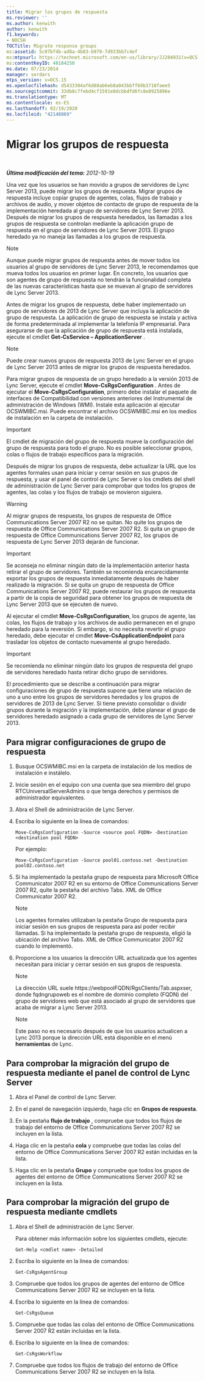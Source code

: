 ```yaml
---
title: Migrar los grupos de respuesta
ms.reviewer: ''
ms.author: kenwith
author: kenwith
f1.keywords:
- NOCSH
TOCTitle: Migrate response groups
ms:assetid: 5c07bf4b-ad8a-4b83-b970-7d933bb7c4ef
ms:mtpsurl: https://technet.microsoft.com/en-us/library/JJ204931(v=OCS.15)
ms:contentKeyID: 48184250
ms.date: 07/23/2014
manager: serdars
mtps_version: v=OCS.15
ms.openlocfilehash: d5433304af6d88ab6eb8a043bbff69b3718faee5
ms.sourcegitcommit: 33db8c7febd4cf1591e8dcbbdfd6fc8e8925896e
ms.translationtype: MT
ms.contentlocale: es-ES
ms.lasthandoff: 02/19/2020
ms.locfileid: "42148869"
---
```

<div data-xmlns="http://www.w3.org/1999/xhtml">

<div class="topic" data-xmlns="http://www.w3.org/1999/xhtml" data-msxsl="urn:schemas-microsoft-com:xslt" data-cs="http://msdn.microsoft.com/">

<div data-asp="https://msdn2.microsoft.com/asp">

# <a name="migrate-response-groups"></a>Migrar los grupos de respuesta

</div>

<div id="mainSection">

<div id="mainBody">

<span> </span>

_**Última modificación del tema:** 2012-10-19_

Una vez que los usuarios se han movido a grupos de servidores de Lync Server 2013, puede migrar los grupos de respuesta. Migrar grupos de respuesta incluye copiar grupos de agentes, colas, flujos de trabajo y archivos de audio, y mover objetos de contacto de grupo de respuesta de la implementación heredada al grupo de servidores de Lync Server 2013. Después de migrar los grupos de respuesta heredados, las llamadas a los grupos de respuesta se controlan mediante la aplicación grupo de respuesta en el grupo de servidores de Lync Server 2013. El grupo heredado ya no maneja las llamadas a los grupos de respuesta.

<div>


> [!NOTE]  
> Aunque puede migrar grupos de respuesta antes de mover todos los usuarios al grupo de servidores de Lync Server 2013, le recomendamos que mueva todos los usuarios en primer lugar. En concreto, los usuarios que son agentes de grupo de respuesta no tendrán la funcionalidad completa de las nuevas características hasta que se muevan al grupo de servidores de Lync Server 2013.



</div>

Antes de migrar los grupos de respuesta, debe haber implementado un grupo de servidores de 2013 de Lync Server que incluya la aplicación de grupo de respuesta. La aplicación de grupo de respuesta se instala y activa de forma predeterminada al implementar la telefonía IP empresarial. Para asegurarse de que la aplicación de grupo de respuesta está instalada, ejecute el cmdlet **Get-CsService – ApplicationServer** .

<div>


> [!NOTE]  
> Puede crear nuevos grupos de respuesta 2013 de Lync Server en el grupo de Lync Server 2013 antes de migrar los grupos de respuesta heredados.



</div>

Para migrar grupos de respuesta de un grupo heredado a la versión 2013 de Lync Server, ejecute el cmdlet **Move-CsRgsConfiguration** . Antes de ejecutar el **Move-CsRgsConfiguration**, primero debe instalar el paquete de interfaces de Compatibilidad con versiones anteriores del Instrumental de administración de Windows (WMI). Instale esta aplicación al ejecutar OCSWMIBC.msi. Puede encontrar el archivo OCSWMIBC.msi en los medios de instalación en la carpeta de instalación.

<div>


> [!IMPORTANT]  
> El cmdlet de migración del grupo de respuesta mueve la configuración del grupo de respuesta para todo el grupo. No es posible seleccionar grupos, colas o flujos de trabajo específicos para la migración.



</div>

Después de migrar los grupos de respuesta, debe actualizar la URL que los agentes formales usan para iniciar y cerrar sesión en sus grupos de respuesta, y usar el panel de control de Lync Server o los cmdlets del shell de administración de Lync Server para comprobar que todos los grupos de agentes, las colas y los flujos de trabajo se movieron siguiera.

<div>


> [!WARNING]  
> Al migrar grupos de respuesta, los grupos de respuesta de Office Communications Server 2007 R2 no se quitan. No quite los grupos de respuesta de Office Communications Server 2007 R2. Si quita un grupo de respuesta de Office Communications Server 2007 R2, los grupos de respuesta de Lync Server 2013 dejarán de funcionar.



</div>

<div>


> [!IMPORTANT]  
> Se aconseja no eliminar ningún dato de la implementación anterior hasta retirar el grupo de servidores. También se recomienda encarecidamente exportar los grupos de respuesta inmediatamente después de haber realizado la migración. Si se quita un grupo de respuesta de Office Communications Server 2007 R2, puede restaurar los grupos de respuesta a partir de la copia de seguridad para obtener los grupos de respuesta de Lync Server 2013 que se ejecuten de nuevo.



</div>

Al ejecutar el cmdlet **Move-CsRgsConfiguration**, los grupos de agente, las colas, los flujos de trabajo y los archivos de audio permanecen en el grupo heredado para la reversión. Si embargo, si no necesita revertir el grupo heredado, debe ejecutar el cmdlet **Move-CsApplicationEndpoint** para trasladar los objetos de contacto nuevamente al grupo heredado.

<div>


> [!IMPORTANT]  
> Se recomienda no eliminar ningún dato los grupos de respuesta del grupo de servidores heredado hasta retirar dicho grupo de servidores.



</div>

El procedimiento que se describe a continuación para migrar configuraciones de grupo de respuesta supone que tiene una relación de uno a uno entre los grupos de servidores heredados y los grupos de servidores de 2013 de Lync Server. Si tiene previsto consolidar o dividir grupos durante la migración y la implementación, debe planear el grupo de servidores heredado asignado a cada grupo de servidores de Lync Server 2013.

<div>

## <a name="to-migrate-response-group-configurations"></a>Para migrar configuraciones de grupo de respuesta

1.  Busque OCSWMIBC.msi en la carpeta de instalación de los medios de instalación e instálelo.

2.  Inicie sesión en el equipo con una cuenta que sea miembro del grupo RTCUniversalServerAdmins o que tenga derechos y permisos de administrador equivalentes.

3.  Abra el Shell de administración de Lync Server.

4.  Escriba lo siguiente en la línea de comandos:
    
        Move-CsRgsConfiguration -Source <source pool FQDN> -Destination <destination pool FQDN>
    
    Por ejemplo:
    
        Move-CsRgsConfiguration -Source pool01.contoso.net -Destination pool02.contoso.net

5.  Si ha implementado la pestaña grupo de respuesta para Microsoft Office Communicator 2007 R2 en su entorno de Office Communications Server 2007 R2, quite la pestaña del archivo Tabs. XML de Office Communicator 2007 R2.
    
    <div>
    

    > [!NOTE]  
    > Los agentes formales utilizaban la pestaña Grupo de respuesta para iniciar sesión en sus grupos de respuesta para así poder recibir llamadas. Si ha implementado la pestaña grupo de respuesta, eligió la ubicación del archivo Tabs. XML de Office Communicator 2007 R2 cuando lo implementó.

    
    </div>

6.  Proporcione a los usuarios la dirección URL actualizada que los agentes necesitan para iniciar y cerrar sesión en sus grupos de respuesta.
    
    <div>
    

    > [!NOTE]  
    > La dirección URL suele https://webpoolFQDN/RgsClients/Tab.aspxser, donde fqdngrupoweb es el nombre de dominio completo (FQDN) del grupo de servidores web que está asociado al grupo de servidores que acaba de migrar a Lync Server 2013.

    
    </div>
    
    <div>
    

    > [!NOTE]  
    > Este paso no es necesario después de que los usuarios actualicen a Lync 2013 porque la dirección URL está disponible en el menú <STRONG>herramientas</STRONG> de Lync.

    
    </div>

</div>

<div>

## <a name="to-verify-response-group-migration-by-using-lync-server-control-panel"></a>Para comprobar la migración del grupo de respuesta mediante el panel de control de Lync Server

1.  Abra el Panel de control de Lync Server.

2.  En el panel de navegación izquierdo, haga clic en **Grupos de respuesta**.

3.  En la pestaña **flujo de trabajo** , compruebe que todos los flujos de trabajo del entorno de Office Communications Server 2007 R2 se incluyen en la lista.

4.  Haga clic en la pestaña **cola** y compruebe que todas las colas del entorno de Office Communications Server 2007 R2 están incluidas en la lista.

5.  Haga clic en la pestaña **Grupo** y compruebe que todos los grupos de agentes del entorno de Office Communications Server 2007 R2 se incluyen en la lista.

</div>

<div>

## <a name="to-verify-response-group-migration-by-using-cmdlets"></a>Para comprobar la migración del grupo de respuesta mediante cmdlets

1.  Abra el Shell de administración de Lync Server.
    
    Para obtener más información sobre los siguientes cmdlets, ejecute:
    
        Get-Help <cmdlet name> -Detailed

2.  Escriba lo siguiente en la línea de comandos:
    
        Get-CsRgsAgentGroup

3.  Compruebe que todos los grupos de agentes del entorno de Office Communications Server 2007 R2 se incluyen en la lista.

4.  Escriba lo siguiente en la línea de comandos:
    
        Get-CsRgsQueue

5.  Compruebe que todas las colas del entorno de Office Communications Server 2007 R2 están incluidas en la lista.

6.  Escriba lo siguiente en la línea de comandos:
    
        Get-CsRgsWorkflow

7.  Compruebe que todos los flujos de trabajo del entorno de Office Communications Server 2007 R2 se incluyen en la lista.

</div>

</div>

<span> </span>

</div>

</div>

</div>

